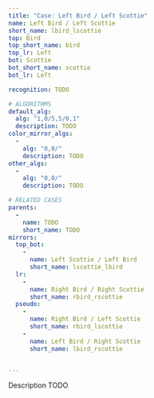 ```yaml
---
title: "Case: Left Bird / Left Scottie"
name: Left Bird / Left Scottie
short_name: lbird_lscottie
top: Bird
top_short_name: bird
top_lr: Left
bot: Scottie
bot_short_name: scottie
bot_lr: Left

recognition: TODO

# ALGORITHMS
default_alg:
  alg: "1,0/5,5/0,1"
  description: TODO
color_mirror_algs:
  -
    alg: "0,0/"
    description: TODO
other_algs:
  -
    alg: "0,0/"
    description: TODO

# RELATED CASES
parents:
  -
    name: TODO
    short_name: TODO
mirrors:
  top_bot:
    -
      name: Left Scottie / Left Bird
      short_name: lscottie_lbird
  lr:
    -
      name: Right Bird / Right Scottie
      short_name: rbird_rscottie
  pseudo:
    -
      name: Right Bird / Left Scottie
      short_name: rbird_lscottie
    -
      name: Left Bird / Right Scottie
      short_name: lbird_rscottie


---
```


Description TODO

